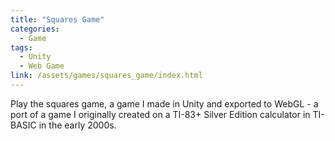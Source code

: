 ```yaml
---
title: "Squares Game"
categories:
  - Game
tags:
  - Unity
  - Web Game
link: /assets/games/squares_game/index.html
---
```


Play the squares game, a game I made in Unity and exported to WebGL - a port of a game I originally created on a TI-83+ Silver Edition calculator in TI-BASIC in the early 2000s.
